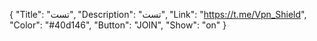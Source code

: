 {
"Title": "تست",
"Description": "تست",
"Link": "https://t.me/Vpn_Shield",
"Color": "#40d146",
"Button": "JOIN",
"Show": "on"
}
